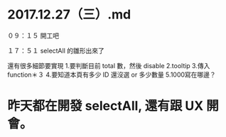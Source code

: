 # 2017.12.27（三）.md

０９：１５ 開工吧  

１７：５１ selectAll 的雛形出來了  

還有很多細節要實現
1.要判斷目前 total 數，然後 disable
2.tooltip
3.傳入 function＊３
4.要知道本頁有多少 ID 還沒選 or 多少數量
5.1000寫在哪邊？

# 昨天都在開發 selectAll, 還有跟 UX 開會。
